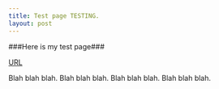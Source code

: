 ```yaml
---
title: Test page TESTING.
layout: post
---
```


###Here is my test page###


[URL](http://stackoverflow.com/questions/15124547/can-i-use-markdown-file-in-github-page)


Blah blah blah. Blah blah blah. Blah blah blah. Blah blah blah.